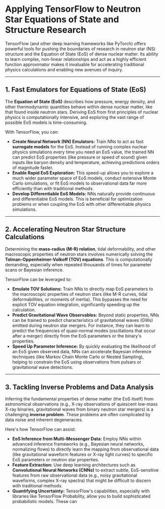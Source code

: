 # Applying TensorFlow to Neutron Star Equations of State and Structure Research

TensorFlow (and other deep learning frameworks like PyTorch) offers powerful tools for pushing the boundaries of research in neutron star (NS) structure and the Equation of State (EoS) of dense nuclear matter. Its ability to learn complex, non-linear relationships and act as a highly efficient function approximator makes it invaluable for accelerating traditional physics calculations and enabling new avenues of inquiry.

---

## 1. Fast Emulators for Equations of State (EoS)

The **Equation of State (EoS)** describes how pressure, energy density, and other thermodynamic quantities behave within dense nuclear matter, like that found inside neutron stars. Deriving EoS from first principles of nuclear physics is computationally intensive, and exploring the vast range of possible EoS models is time-consuming.

With TensorFlow, you can:

* **Create Neural Network (NN) Emulators:** Train NNs to act as fast **surrogate models** for the EoS. Instead of running complex nuclear physics simulations every time you need an EoS value, the trained NN can predict EoS properties (like pressure or speed of sound) given inputs like baryon density and temperature, achieving predictions orders of magnitude faster.
* **Enable Rapid EoS Exploration:** This speed-up allows you to explore a much wider parameter space of EoS models, conduct extensive Monte Carlo simulations, or fit EoS models to observational data far more efficiently than with traditional methods.
* **Develop Differentiable EoS Models:** NNs naturally provide continuous and differentiable EoS models. This is beneficial for optimization problems or when coupling the EoS with other differentiable physics simulations.

---

## 2. Accelerating Neutron Star Structure Calculations

Determining the **mass-radius (M-R) relation**, tidal deformability, and other macroscopic properties of neutron stars involves numerically solving the **Tolman-Oppenheimer-Volkoff (TOV) equations**. This is computationally demanding, especially when repeated thousands of times for parameter scans or Bayesian inference.

TensorFlow can be leveraged to:

* **Emulate TOV Solutions:** Train NNs to directly map EoS parameters to the macroscopic properties of neutron stars (like M-R curves, tidal deformabilities, or moments of inertia). This bypasses the need for explicit TOV equation integration, significantly speeding up the calculation.
* **Predict Gravitational Wave Observables:** Beyond static properties, NNs can be trained to predict characteristics of gravitational waves (GWs) emitted during neutron star mergers. For instance, they can learn to predict the frequencies of quasi-normal modes (oscillations that occur after a merger) directly from the EoS parameters or the binary's properties.
* **Speed Up Parameter Inference:** By quickly evaluating the likelihood of an EoS given observed data, NNs can accelerate Bayesian inference techniques (like Markov Chain Monte Carlo or Nested Sampling), helping to constrain the EoS using observations from pulsars or gravitational wave detections.

---

## 3. Tackling Inverse Problems and Data Analysis

Inferring the fundamental properties of dense matter (the EoS itself) from astronomical observations (e.g., X-ray observations of quiescent low-mass X-ray binaries, gravitational waves from binary neutron star mergers) is a challenging **inverse problem**. These problems are often complicated by data noise and inherent degeneracies.

Here's how TensorFlow can assist:

* **EoS Inference from Multi-Messenger Data:** Employ NNs within advanced inference frameworks (e.g., Bayesian neural networks, normalizing flows) to directly learn the mapping from observational data (like gravitational waveform features or X-ray light curves) to specific EoS parameters or neutron star properties.
* **Feature Extraction:** Use deep learning architectures such as **Convolutional Neural Networks (CNNs)** to extract subtle, EoS-sensitive features from raw observational data (e.g., noisy gravitational waveforms, complex X-ray spectra) that might be difficult to discern with traditional methods.
* **Quantifying Uncertainty:** TensorFlow's capabilities, especially with libraries like TensorFlow Probability, allow you to build sophisticated probabilistic models. These can
